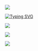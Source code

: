 ![](https://images.kisechan.space/github-head.png)

<a href="https://git.io/typing-svg"><img src="https://readme-typing-svg.demolab.com?font=Fira+Code&pause=1000&center=true&random=true&width=435&lines=Kisechan+here!" alt="Typing SVG" /></a>

![](http://github-profile-summary-cards.vercel.app/api/cards/profile-details?username=Kisechan&theme=nord_bright)

![](http://github-profile-summary-cards.vercel.app/api/cards/most-commit-language?username=Kisechan&theme=nord_bright)

![](http://github-profile-summary-cards.vercel.app/api/cards/stats?username=Kisechan&theme=nord_bright)